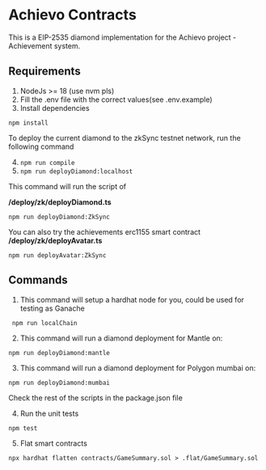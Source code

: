 # Achievo Contracts

This is a EIP-2535 diamond implementation for the Achievo project - Achievement system.

## Requirements

1. NodeJs >= 18 (use nvm pls)
2. Fill the .env file with the correct values(see .env.example)
3. Install dependencies

```shell
npm install
```

To deploy the current diamond to the zkSync testnet network, run the following command

4. `npm run compile`
5. `npm run deployDiamond:localhost`

This command will run the script of

**/deploy/zk/deployDiamond.ts**

```shell
npm run deployDiamond:ZkSync
```

You can also try the achievements erc1155 smart contract
**/deploy/zk/deployAvatar.ts**

```shell
npm run deployAvatar:ZkSync
```

## Commands

1. This command will setup a hardhat node for you, could be used for testing as Ganache

```shell
 npm run localChain
```

2. This command will run a diamond deployment for Mantle on:

```shell
npm run deployDiamond:mantle
```

3. This command will run a diamond deployment for Polygon mumbai on:

```shell
npm run deployDiamond:mumbai
```

Check the rest of the scripts in the package.json file

4. Run the unit tests

```shell
npm test
```

5. Flat smart contracts
```shell
npx hardhat flatten contracts/GameSummary.sol > .flat/GameSummary.sol
```
